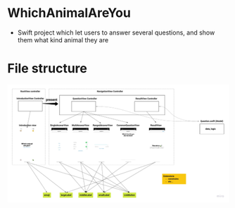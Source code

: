 # WhichAnimalAreYou
- Swift project which let users to answer several  questions, and show them what kind animal they are

# File structure

![File structure](./src/structure.jpg)
